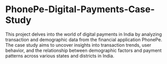 # PhonePe-Digital-Payments-Case-Study
This project delves into the world of digital payments in India by analyzing transaction and demographic data from the financial application PhonePe. The case study aims to uncover insights into transaction trends, user behavior, and the relationship between demographic factors and payment patterns across various states and districts in India.
